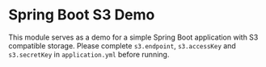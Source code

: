 # Spring Boot S3 Demo

This module serves as a demo for a simple Spring Boot application
with S3 compatible storage. Please complete `s3.endpoint`, `s3.accessKey` 
and `s3.secretKey` in `application.yml` before running.
